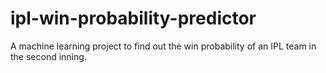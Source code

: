 # ipl-win-probability-predictor
A machine learning project to find out the win probability of an IPL team in the second inning.
